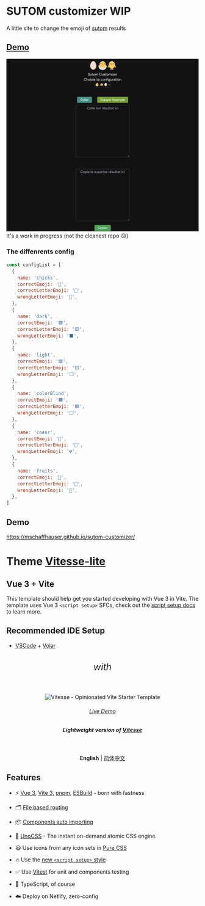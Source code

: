 # SUTOM customizer WIP

A little site to change the emoji of [sutom](https://sutom.nocle.fr/) results

## [Demo](https://mschaffhauser.github.io/sutom-customizer/)
![alt text](./assets/capture.png)
It's a work in progress (not the cleanest repo 😔)

### The diffenrents config

```javascript
const configList = [
  {
    name: 'chicks',
    correctEmoji: '🐣',
    correctLetterEmoji: '🐤',
    wrongLetterEmoji: '🥚',
  },
  {
    name: 'dark',
    correctEmoji: '🟩',
    correctLetterEmoji: '🟨',
    wrongLetterEmoji: '⬛',
  },
  {
    name: 'light',
    correctEmoji: '🟩',
    correctLetterEmoji: '🟨',
    wrongLetterEmoji: '⬜',
  },
  {
    name: 'colorBlind',
    correctEmoji: '🟧',
    correctLetterEmoji: '🟦',
    wrongLetterEmoji: '⬜',
  },
  {
    name: 'coeur',
    correctEmoji: '💚',
    correctLetterEmoji: '💛',
    wrongLetterEmoji: '💔',
  },
  {
    name: 'fruits',
    correctEmoji: '🍏',
    correctLetterEmoji: '🍌',
    wrongLetterEmoji: '🍎',
  },
]
```

## Demo

https://mschaffhauser.github.io/sutom-customizer/


# Theme [Vitesse-lite](https://github.com/antfu/vitesse-lite)
## Vue 3 + Vite

This template should help get you started developing with Vue 3 in Vite. The template uses Vue 3 `<script setup>` SFCs, check out the [script setup docs](https://v3.vuejs.org/api/sfc-script-setup.html#sfc-script-setup) to learn more.

## Recommended IDE Setup

- [VSCode](https://code.visualstudio.com/) + [Volar](https://marketplace.visualstudio.com/items?itemName=johnsoncodehk.volar)



<h6 align='center' style='font-size:1.5rem'>
with
</h6>
<p align='center'>
  <img src='https://user-images.githubusercontent.com/11247099/111864893-a457fd00-899e-11eb-9f05-f4b88987541d.png' alt='Vitesse - Opinionated Vite Starter Template' width='600'/>
</p>

<h6 align='center'>
<a href="https://vitesse-lite.netlify.app/">Live Demo</a>
</h6>

<h5 align='center'>
<b>Lightweight version of <a href="https://github.com/antfu/vitesse">Vitesse</a></b>
</h5>

<br>

<p align='center'>
<b>English</b> | <a href="https://github.com/antfu/vitesse-lite/blob/main/README.zh-CN.md">简体中文</a>
<!-- Contributors: Thanks for geting interested, however we DON'T accept new transitions to the README, thanks. -->
</p>

## Features

- ⚡️ [Vue 3](https://github.com/vuejs/core), [Vite 3](https://github.com/vitejs/vite), [pnpm](https://pnpm.io/), [ESBuild](https://github.com/evanw/esbuild) - born with fastness

- 🗂 [File based routing](./src/pages)

- 📦 [Components auto importing](./src/components)

- 🎨 [UnoCSS](https://github.com/antfu/unocss) - The instant on-demand atomic CSS engine.

- 😃 Use icons from any icon sets in [Pure CSS](https://github.com/antfu/unocss/tree/main/packages/preset-icons)

- 🔥 Use the [new `<script setup>` style](https://github.com/vuejs/rfcs/pull/227)

- ✅ Use [Vitest](http://vitest.dev/) for unit and components testing

- 🦾 TypeScript, of course

- ☁️ Deploy on Netlify, zero-config


<br>